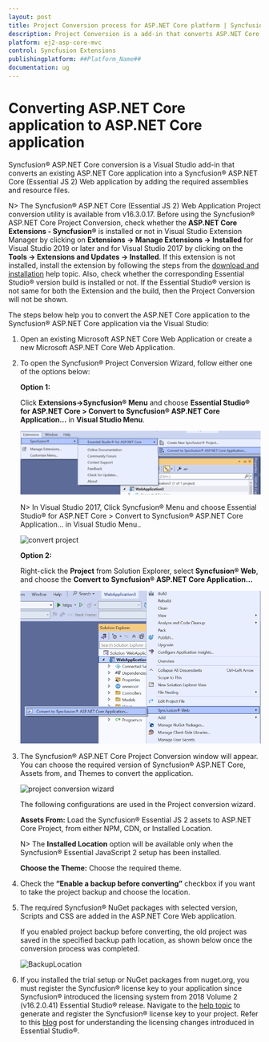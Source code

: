 ```yaml
---
layout: post
title: Project Conversion process for ASP.NET Core platform | Syncfusion
description: Project Conversion is a add-in that converts ASP.NET Core application into a Syncfusion ASP.NET Core application by adding required Essential JS 2 components
platform: ej2-asp-core-mvc
control: Syncfusion Extensions
publishingplatform: ##Platform_Name##
documentation: ug
---
```


# Converting ASP.NET Core application to ASP.NET Core application

Syncfusion® ASP.NET Core conversion is a Visual Studio add-in that converts an existing ASP.NET Core application into a Syncfusion® ASP.NET Core (Essential JS 2) Web application by adding the required assemblies and resource files.

N> The Syncfusion® ASP.NET Core (Essential JS 2) Web Application Project conversion utility is available from v16.3.0.17. Before using the Syncfusion® ASP.NET Core Project Conversion, check whether the **ASP.NET Core Extensions - Syncfusion®** is installed or not in Visual Studio Extension Manager by clicking on **Extensions -> Manage Extensions -> Installed**  for Visual Studio 2019 or later and for Visual Studio 2017 by clicking on the **Tools -> Extensions and Updates -> Installed**. If this extension is not installed, install the extension by following the steps from the [download and installation](download-and-installation) help topic. Also, check whether the corresponding Essential Studio® version build is installed or not. If the Essential Studio® version is not same for both the Extension and the build, then the Project Conversion will not be shown.

The steps below help you to convert the ASP.NET Core application to the Syncfusion® ASP.NET Core application via the Visual Studio:

1. Open an existing Microsoft ASP.NET Core Web Application or create a new Microsoft ASP.NET Core Web Application.

2. To open the Syncfusion® Project Conversion Wizard, follow either one of the options below:

    **Option 1:**

    Click **Extensions->Syncfusion® Menu** and choose **Essential Studio® for ASP.NET Core > Convert to Syncfusion® ASP.NET Core Application…** in **Visual Studio Menu**.

    ![convert project](images/convert-new-app-2019.png)

    N> In Visual Studio 2017, Click Syncfusion® Menu and choose Essential Studio® for ASP.NET Core > Convert to Syncfusion® ASP.NET Core Application… in Visual Studio Menu..

    ![convert project](images/convert-new-app.png)

    **Option 2:**

    Right-click the **Project** from Solution Explorer, select **Syncfusion® Web**, and choose the **Convert to Syncfusion® ASP.NET Core Application…**

    ![convert to syncfusion](images/convert-to-syncfusion-ASpnet-core.png)

3. The Syncfusion® ASP.NET Core Project Conversion window will appear. You can choose the required version of Syncfusion® ASP.NET Core, Assets from, and Themes to convert the application.

    ![project conversion wizard](images/project-conversion-wizard.png)

    The following configurations are used in the Project conversion wizard.

    **Assets From:** Load the Syncfusion® Essential JS 2 assets to ASP.NET Core Project, from either NPM, CDN, or Installed Location.

    N> The **Installed Location** option will be available only when the Syncfusion® Essential JavaScript 2 setup has been installed.

    **Choose the Theme:** Choose the required theme.

4. Check the **“Enable a backup before converting”** checkbox if you want to take the project backup and choose the location.

5. The required Syncfusion® NuGet packages with selected version, Scripts and CSS are added in the ASP.NET Core Web application.

   If you enabled project backup before converting, the old project was saved in the specified backup path location, as shown below once the conversion process was completed.

    ![BackupLocation](images/BackupLocation.png)

6. If you installed the trial setup or NuGet packages from nuget.org, you must register the Syncfusion® license key to your application since Syncfusion® introduced the licensing system from 2018 Volume 2 (v16.2.0.41) Essential Studio® release. Navigate to the [help topic](https://help.syncfusion.com/common/essential-studio/licensing/license-key#how-to-generate-syncfusion-license-key) to generate and register the Syncfusion® license key to your project. Refer to this [blog](https://www.syncfusion.com/blogs/post/introducing-license-key-validation-for-the-essential-js-2-platforms.aspx) post for understanding the licensing changes introduced in Essential Studio®.